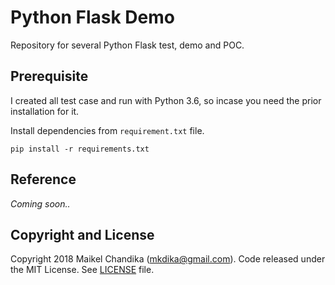 # Python Flask Demo

Repository for several Python Flask test, demo and POC.

## Prerequisite

I created all test case and run with Python 3.6, so incase you need the prior installation for it.

Install dependencies from `requirement.txt` file.

```console
pip install -r requirements.txt
```

## Reference

_Coming soon.._

## Copyright and License

Copyright 2018 Maikel Chandika (mkdika@gmail.com). Code released under the 
MIT License. See [LICENSE](/LICENSE) file.